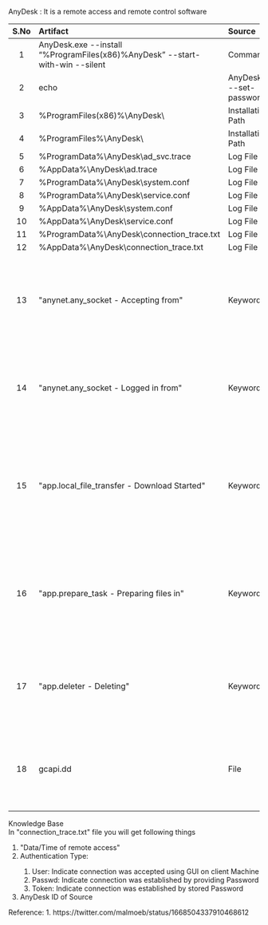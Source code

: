 AnyDesk :  It is a remote access and remote control software
<br>

| S.No | Artifact            | Source   | Comment |
|:-----:|:----------------|:---------|:--------------------|
|1  | AnyDesk.exe --install “%ProgramFiles(x86)%AnyDesk” --start-with-win --silent   | Command  | Installation String  |
|2  | echo <Password> | AnyDesk.exe --set-password  | Command  | Password for remote connection can be set using command line  |
|3  | %ProgramFiles(x86)%\AnyDesk\  | Installation Path  | -  |
|4  | %ProgramFiles%\AnyDesk\  | Installation Path  | -  |
|5  | %ProgramData%\AnyDesk\ad_svc.trace  | Log File Path  | -  |
|6  | %AppData%\AnyDesk\ad.trace  | Log File Path  | -  |
|7  | %ProgramData%\AnyDesk\system.conf  | Log File Path  | -  |
|8  | %ProgramData%\AnyDesk\service.conf  | Log File Path  | -  |
|9  | %AppData%\AnyDesk\system.conf  | Log File Path  | -  |
|10  | %AppData%\AnyDesk\service.conf  | Log File Path  | -  |
|11  | %ProgramData%\AnyDesk\connection_trace.txt  | Log File Path  | -  |
|12  | %AppData%\AnyDesk\connection_trace.txt  | Log File Path  | -  |
|13  | "anynet.any_socket - Accepting from"  | Keyword  | Search given Keyword in ad.trace file to get AnyDesk ID of Remote Machine  |
|14  | "anynet.any_socket - Logged in from"  | Keyword  | Search given Keyword in ad.trace file to get IP address of Remote Machine  |
|15 | "app.local_file_transfer - Download Started"  | Keyword  | Search given Keyword in ad.trace file to traces of file uploaded from remote machine  |
|16  | "app.prepare_task - Preparing files in"  | Keyword  | Search given Keyword in ad.trace file to traces of file Download from client machine  |
|17 | "app.deleter - Deleting"  | Keyword  | Search given Keyword in ad.trace file to traces of file deletion  |
|18  | gcapi.dd  | File  | If AnyDesk is running in standalone mode then you will see traces of this file |


Knowledge Base </br>
In "connection_trace.txt" file you will get following things</br>
<ol>
<li>"Data/Time of remote access"</li>
<li>Authentication Type:</li>
<ol>
<li>User: Indicate connection was accepted using GUI on client Machine</li>
<li>Passwd: Indicate connection was established by providing Password</li>
<li>Token: Indicate connection was established by stored Password</li>
</ol>
<li>AnyDesk ID of Source</li>
</ol>
Reference:
1. https://twitter.com/malmoeb/status/1668504337910468612
